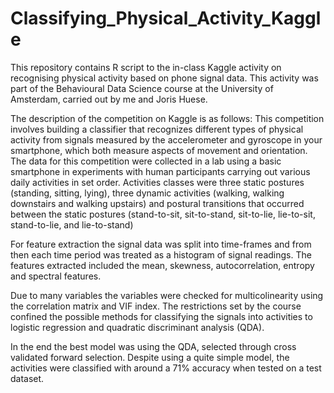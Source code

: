 # Classifying_Physical_Activity_Kaggle
This repository contains R script to the in-class Kaggle activity on recognising physical activity based on phone signal data.
This activity was part of the Behavioural Data Science course at the University of Amsterdam, carried out by me and Joris Huese.

The description of the competition on Kaggle is as follows:
This competition involves building a classifier that recognizes different types of physical activity from signals measured by the accelerometer and gyroscope in your smartphone, which both measure aspects of movement and orientation. The data for this competition were collected in a lab using a basic smartphone in experiments with human participants carrying out various daily activities in set order.
Activities classes were three static postures (standing, sitting, lying),  three dynamic activities (walking, walking downstairs and walking upstairs) and postural transitions that occurred between the static postures (stand-to-sit, sit-to-stand, sit-to-lie, lie-to-sit, stand-to-lie, and lie-to-stand)

For feature extraction the signal data was split into time-frames and from then each time period was treated as a histogram of signal readings. The features extracted included the mean, skewness, autocorrelation, entropy and spectral features. 

Due to many variables the variables were checked for multicolinearity using the correlation matrix and VIF index. 
The restrictions set by the course confined the possible methods for classifying the signals into activities to logistic regression and quadratic discriminant analysis (QDA). 

In the end the best model was using the QDA, selected through cross validated forward selection. Despite using a quite simple model, the activities were classified with around a 71% accuracy when tested on a test dataset. 
